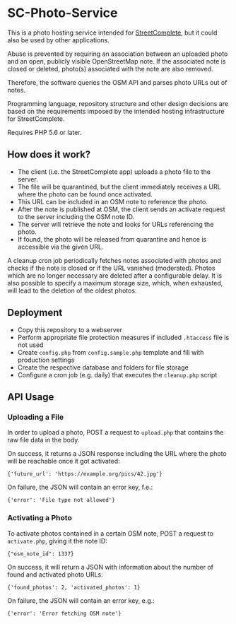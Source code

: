 # SC-Photo-Service

This is a photo hosting service intended for [StreetComplete](https://github.com/westnordost/StreetComplete), but it could also be used by other applications.

Abuse is prevented by requiring an association between an uploaded photo and an open, publicly visible OpenStreetMap note. If the associated note is closed or deleted, photo(s) associated with the note are also removed.

Therefore, the software queries the OSM API and parses photo URLs out of notes.

Programming language, repository structure and other design decisions are based on the requirements imposed by the intended hosting infrastructure for StreetComplete.

Requires PHP 5.6 or later.


## How does it work?

- The client (i.e. the StreetComplete app) uploads a photo file to the server.
- The file will be quarantined, but the client immediately receives a URL where the photo can be found once activated.
- This URL can be included in an OSM note to reference the photo.
- After the note is published at OSM, the client sends an activate request to the server including the OSM note ID.
- The server will retrieve the note and looks for URLs referencing the photo.
- If found, the photo will be released from quarantine and hence is accessible via the given URL.

A cleanup cron job periodically fetches notes associated with photos and checks if the note is closed or if the URL vanished (moderated). Photos which are no longer necessary are deleted after a configurable delay.
It is also possible to specify a maximum storage size, which, when exhausted, will lead to the deletion of the oldest photos.


## Deployment

- Copy this repository to a webserver
- Perform appropriate file protection measures if included `.htaccess` file is not used
- Create `config.php` from `config.sample.php` template and fill with production settings
- Create the respective database and folders for file storage
- Configure a cron job (e.g. daily) that executes the `cleanup.php` script


## API Usage

### Uploading a File

In order to upload a photo, POST a request to `upload.php` that contains the raw file data in the body.

On success, it returns a JSON response including the URL where the photo will be reachable once it got activated:

`{'future_url': 'https://example.org/pics/42.jpg'}`

On failure, the JSON will contain an error key, f.e.:

`{'error': 'File type not allowed'}`

### Activating a Photo

To activate photos contained in a certain OSM note, POST a request to `activate.php`, giving it the note ID:

`{"osm_note_id": 1337}`

On success, it will return a JSON with information about the number of found and activated photo URLs:

`{'found_photos': 2, 'activated_photos': 1}`

On failure, the JSON will contain an error key, e.g.:

`{'error': 'Error fetching OSM note'}`
